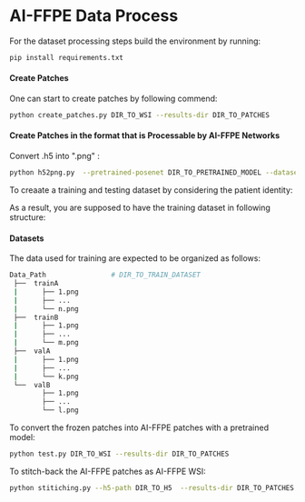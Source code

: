 # AI-FFPE Data Process

For the dataset processing steps build the environment by running:

```bash
pip install requirements.txt
```

#### Create Patches

 One can start to create patches by following commend:

```bash
python create_patches.py DIR_TO_WSI --results-dir DIR_TO_PATCHES
```

#### Create Patches in the format that is Processable by AI-FFPE Networks

Convert .h5 into ".png" :

```bash
python h52png.py  --pretrained-posenet DIR_TO_PRETRAINED_MODEL --dataset-dir DIR_TO_TEST_DATASET --output-dir DIR_TO_RESULTS
```

To creaate a training and testing dataset by considering the patient identity:

As a result, you are supposed to have the training dataset in following structure:

#### Datasets
The data used for training are expected to be organized as follows:
```bash
Data_Path                # DIR_TO_TRAIN_DATASET
 ├──  trainA
 |      ├── 1.png     
 |      ├── ...
 |      └── n.png
 ├──  trainB     
 |      ├── 1.png     
 |      ├── ...
 |      └── m.png
 ├──  valA
 |      ├── 1.png     
 |      ├── ...
 |      └── k.png
 └──  valB     
        ├── 1.png     
        ├── ...
        └── l.png

```

To convert the frozen patches into AI-FFPE patches with a pretrained model:

```bash
python test.py DIR_TO_WSI --results-dir DIR_TO_PATCHES
```

To stitch-back the AI-FFPE patches as AI-FFPE WSI:

```bash
python stitiching.py --h5-path DIR_TO_H5  --results-dir DIR_TO_PATCHES
```




